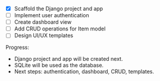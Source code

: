 - [x] Scaffold the Django project and app
- [ ] Implement user authentication
- [ ] Create dashboard view
- [ ] Add CRUD operations for Item model
- [ ] Design UI/UX templates

Progress:
- Django project and app will be created next.
- SQLite will be used as the database.
- Next steps: authentication, dashboard, CRUD, templates.